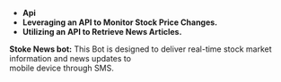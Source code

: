 * **Api**
* **Leveraging an API to Monitor Stock Price Changes.**
* **Utilizing an API to Retrieve News Articles.**



**Stoke News bot:** 
This Bot is designed to deliver real-time stock market information and news updates to  
mobile device through  SMS.